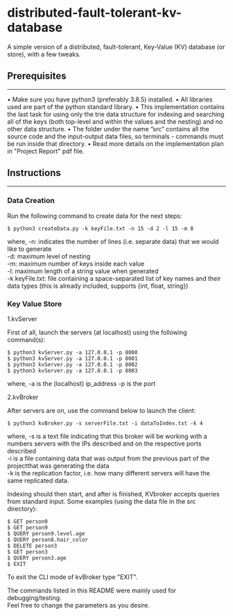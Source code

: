 # distributed-fault-tolerant-kv-database
A simple version of a distributed, fault-tolerant, Key-Value (KV) database (or store), with a few tweaks. 


## Prerequisites
---
• Make sure you have python3 (preferably 3.8.5) installed.
• All libraries used are part of the python standard library.
• This implementation contains the last task for using only the trie data structure for
indexing and searching all of the keys (both top-level and within the values and the
nesting) and no other data structure.
• The folder under the name ”src” contains all the source code and the input-output
data files, so terminals - commands must be run inside that directory.
• Read more details on the implementation plan in "Project Report" pdf file.


## Instructions
---

### Data Creation

Run the following command to create data for the next steps:

    $ python3 createData.py -k keyFile.txt -n 15 -d 2 -l 15 -m 8

where,
-n: indicates the number of lines (i.e. separate data) that we would like to generate   
-d: maximum level of nesting  
-m: maximum number of keys inside each value  
-l: maximum length of a string value when generated  
-k keyFile.txt: file containing a space-separated list of key names and their data types (this is already included, supports {int, float, string})  

### Key Value Store
1.kvServer

First of all, launch the servers (at localhost) using the following command(s):

    $ python3 kvServer.py -a 127.0.0.1 -p 8000
    $ python3 kvServer.py -a 127.0.0.1 -p 8001
    $ python3 kvServer.py -a 127.0.0.1 -p 8002
    $ python3 kvServer.py -a 127.0.0.1 -p 8003

where,
-a is the (localhost) ip_address
-p is the port


2.kvBroker

After servers are on, use the command below to launch the client:

    $ python3 kvBroker.py -s serverFile.txt -i dataToIndex.txt -k 4

where,
-s is a text file indicating that this broker will be working with a numbers servers with the IPs described and on the respective ports described  
-i is a file containing data that was output from the previous part of the projectthat was generating the data  
-k is the replication factor, i.e. how many different servers will have the same replicated data.  

Indexing should then start, and after is finished, KVbroker accepts queries from standard input. Some examples (using the data file in the src directory):

    $ GET person0
    $ GET person9
    $ QUERY person9.level.age
    $ QUERY person8.hair_color
    $ DELETE person3
    $ GET person3
    $ QUERY person3.age
    $ EXIT

To exit the CLI mode of kvBroker type "EXIT". 



The commands listed in this README were mainly used for debugging/testing.  
Feel free to change the parameters as you desire.
